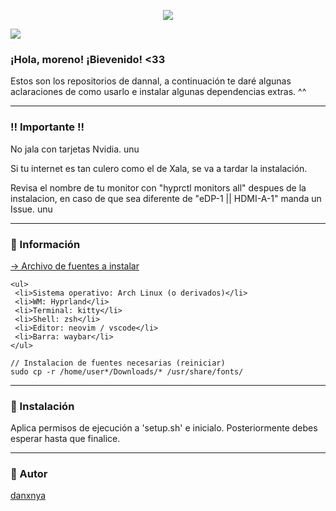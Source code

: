  <html>
  <body>
    <p align="center">
     <img src='https://media.tenor.com/CUtwrgs0dVUAAAAd/anime-girl.gif'>
   </p>
    <img src='https://i.postimg.cc/2yXGZB5N/image.png'>
   <br/>
   <h3>¡Hola, moreno! ¡Bievenido! <33</h3>
   <p>
      Estos son los repositorios de dannal, a continuación te daré algunas aclaraciones de como usarlo e instalar algunas dependencias extras. ^^
   </p>
   <hr>
   <h3>‼️ Importante !!</h3>
    <p>No jala con tarjetas Nvidia. unu</p>
    <p>Si tu internet es tan culero como el de Xala, se va a tardar la instalación.</p>
    <p>Revisa el nombre de tu monitor con "hyprctl monitors all" despues de la instalacion, en caso de que sea diferente de "eDP-1 || HDMI-A-1" manda un Issue. unu</p>
   <hr>
   <h3>🍧 Información</h3>
    <p><a href="https://mega.nz/file/GxFVSLLY#etuNc6QRrEl6wgl_ZatvomojDhkBTFPqlKS7ELk7KAM"> -> Archivo de fuentes a instalar</a></p>

    <ul>
     <li>Sistema operativo: Arch Linux (o derivados)</li>
     <li>WM: Hyprland</li>
     <li>Terminal: kitty</li>
     <li>Shell: zsh</li>
     <li>Editor: neovim / vscode</li>
     <li>Barra: waybar</li>
    </ul>

    // Instalacion de fuentes necesarias (reiniciar)
    sudo cp -r /home/user*/Downloads/* /usr/share/fonts/
   <hr>
   <h3>🔧 Instalación</h3>
   <p>Aplica permisos de ejecución a 'setup.sh' e inicialo. Posteriormente debes esperar hasta que finalice.</p>
   <hr>
   <h3>👤 Autor</h3>
   <p><a href="https://github.com/danxnya">danxnya</a></p>

  </body>
  </html>

